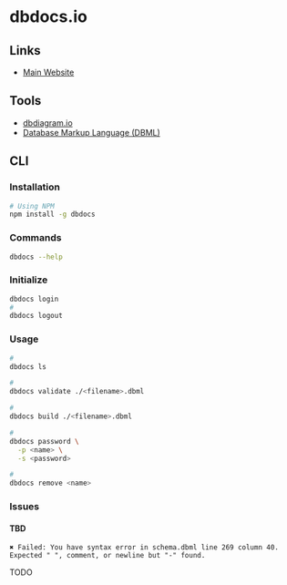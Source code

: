 # dbdocs.io

## Links

- [Main Website](https://dbdocs.io)

## Tools

- [dbdiagram.io](https://dbdiagram.io)
- [Database Markup Language (DBML)](./dbml.md)

## CLI

### Installation

```sh
# Using NPM
npm install -g dbdocs
```

### Commands

```sh
dbdocs --help
```

### Initialize

```sh
dbdocs login
#
dbdocs logout
```

### Usage

```sh
#
dbdocs ls

#
dbdocs validate ./<filename>.dbml

#
dbdocs build ./<filename>.dbml

#
dbdocs password \
  -p <name> \
  -s <password>

#
dbdocs remove <name>
```

### Issues

#### TBD

```log
✖ Failed: You have syntax error in schema.dbml line 269 column 40. Expected " ", comment, or newline but "-" found.
```

TODO
